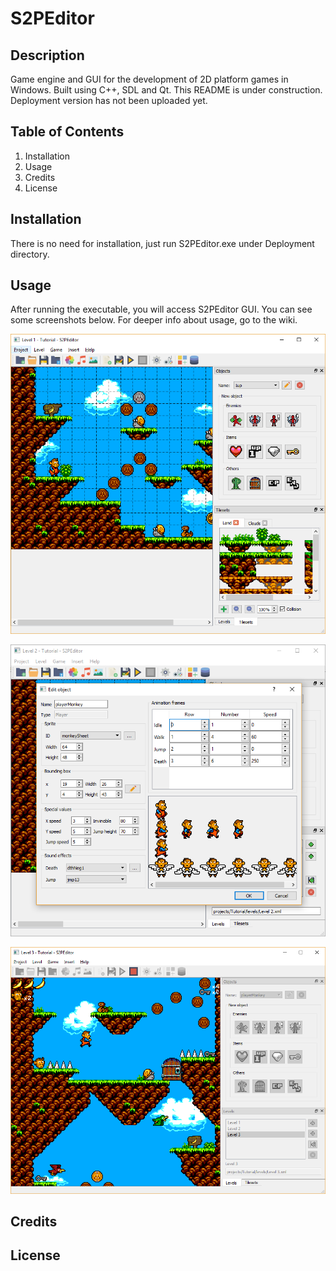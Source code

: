 # S2PEditor
## Description
Game engine and GUI for the development of 2D platform games in Windows. Built using C++, SDL and Qt. This README is under construction. Deployment version has not been uploaded yet.
## Table of Contents
1. Installation
1. Usage
1. Credits
1. License
## Installation
There is no need for installation, just run S2PEditor.exe under Deployment directory.
## Usage
After running the executable, you will access S2PEditor GUI. You can see some screenshots below. For deeper info about usage, go to the wiki.

![Main window](S2PEditor/assets/images/screenshot1.png)

![Creating a player object](S2PEditor/assets/images/screenshot2.png)

![Testing a level](S2PEditor/assets/images/screenshot3.png)

## Credits
## License



